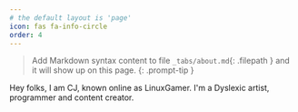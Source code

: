 ```yaml
---
# the default layout is 'page'
icon: fas fa-info-circle
order: 4
---
```


> Add Markdown syntax content to file `_tabs/about.md`{: .filepath } and it will show up on this page.
{: .prompt-tip }

Hey folks, I am CJ, known online as LinuxGamer. I'm a Dyslexic artist, programmer and content creator.

